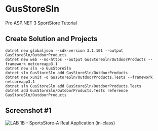 # GusStoreSln
Pro ASP.NET 3 SportStore Tutorial


## Create Solution and Projects

    dotnet new globaljson --sdk-version 3.1.101 --output GusStoreSln/OutdoorProducts
    dotnet new web --no-https --output GusStoreSln/OutdoorProducts --framework netcoreapp3.1
    dotnet new sln -o GusStoreSln
    dotnet sln GusStoreSln add GusStoreSln/OutdoorProducts 
    dotnet new xunit -o GusStoreSln/OutdoorProducts.Tests --framework netcoreapp3.1
    dotnet sln GusStoreSln add GusStoreSln/OutdoorProducts.Tests 
    dotnet add GusStoreSln/OutdoorProducts.Tests reference GusStoreSln/OutdoorProducts 

## Screenshot #1
![LAB 1B - SportsStore-A Real Application (in-class)](https://user-images.githubusercontent.com/20195657/92675375-148d1400-f2d4-11ea-9e5c-6d8ea4e3f430.PNG)
